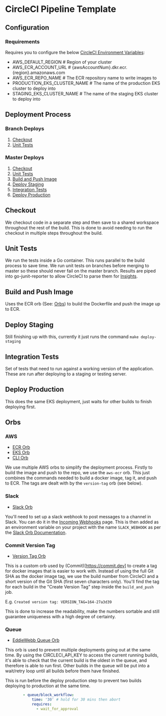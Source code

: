 # CircleCI Pipeline Template

## Configuration

### Requirements

Requires you to configure the below [CircleCI Environment Variables](https://circleci.com/docs/2.0/env-vars/):

- AWS_DEFAULT_REGION                    # Region of your cluster
- AWS_ECR_ACCOUNT_URL                   # {awsAccountNum}.dkr.ecr.{region}.amazonaws.com
- AWS_ECR_REPO_NAME                     # The ECR repository name to write images to
- PRODUCTION_EKS_CLUSTER_NAME           # The name of the production EKS cluster to deploy into
- STAGING_EKS_CLUSTER_NAME              # The name of the staging EKS cluster to deploy into


## Deployment Process

### Branch Deploys

1. [Checkout](#checkout)
2. [Unit Tests](#unit-tests)

### Master Deploys

1. [Checkout](#checkout)
2. [Unit Tests](unit-tests)
3. [Build and Push Image](#build-and-push-image)
4. [Deploy Staging](#deploy-staging)
5. [Integration Tests](#integration-test)
6. [Deploy Production](#deploy-production)

## Checkout

We checkout code in a separate step and then save to a shared workspace throughout the rest of the build. This is done to avoid needing to run the checkout in multiple steps throughout the build.

## Unit Tests

We run the tests inside a Go container. This runs parallel to the build process to save time. We run unit tests on branches before merging to master so these should never fail on the master branch. Results are piped into go-junit-reporter to allow CircleCI to parse them for [Insights](https://circleci.com/build-insights/gh/Vin65/shipping-service/master).

## Build and Push Image

Uses the ECR orb (See: [Orbs](#orbs)) to build the Dockerfile and push the image up to ECR.

## Deploy Staging

Still finishing up with this, currently it just runs the command `make deploy-staging`

## Integration Tests

Set of tests that need to run against a working version of the application. These are run after deploying to a staging or testing server.

## Deploy Production

This does the same EKS deployment, just waits for other builds to finish deploying first.

## Orbs

### AWS

- [ECR Orb](https://circleci.com/orbs/registry/orb/circleci/aws-ecr)
- [EKS Orb](https://circleci.com/orbs/registry/orb/circleci/aws-eks)
- [CLI Orb](https://circleci.com/orbs/registry/orb/circleci/aws-cli)

We use multiple AWS orbs to simplify the deployment process. Firstly to build the image and push to the repo, we use the `aws-ecr` orb. This just combines the commands needed to build a docker image, tag it, and push to ECR. The tags are dealt with by the `version-tag` orb (see below).

### Slack

- [Slack Orb](https://circleci.com/orbs/registry/orb/circleci/slack)

You'll need to set up a slack webhook to post messages to a channel in Slack. You can do it in the [Incoming Webhooks](https://winedirectteam.slack.com/apps/A0F7XDUAZ-incoming-webhooks?next_id=0) page. This is then added as an environment variable on your project with the name `SLACK_WEBHOOK` as per the [Slack Orb Documentation](https://circleci.com/orbs/registry/orb/circleci/slack).

### Commit Version Tag

- [Version Tag Orb](https://circleci.com/orbs/registry/orb/commitdev/version-tag)

This is a custom orb used by (Commit)[https://commit.dev] to create a tag for docker images that is easier to work with. Instead of using the full Git SHA
as the docker image tag, we use the build number from CircleCI and a short version of the Git SHA (first seven characters only). You'll find the tag for each build in the "Create Version Tag" step inside the `build_and_push` job.

E.g. `Created version tag: VERSION_TAG=164-27a3d39`

This is done to increase the readability, make the numbers sortable and still guarantee uniqueness with a high degree of certainty.

### Queue

- [EddieWebb Queue Orb](https://circleci.com/orbs/registry/orb/eddiewebb/queue)

This orb is used to prevent multiple deployments going out at the same time. By using the CIRCLECI_API_KEY to access the current running builds, it's able to check that the current build is the oldest in the queue, and therefore is able to run first. Other builds in the queue will be put into a wait/retry loop until all builds before them have finished.

This is run before the deploy production step to prevent two builds deploying to production at the same time.

```yaml
        - queue/block_workflow:
            time: '30' # hold for 30 mins then abort
            requires:
              - wait_for_approval
```
